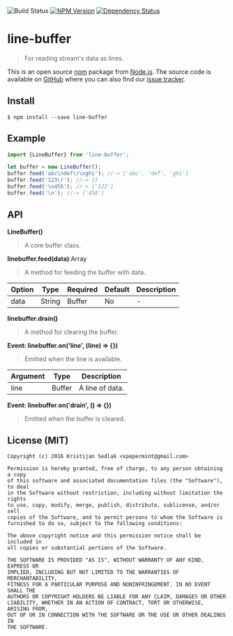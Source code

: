 ![Build Status](https://travis-ci.org/xpepermint/line-buffer.svg?branch=master)&nbsp;[![NPM Version](https://badge.fury.io/js/line-buffer.svg)](https://badge.fury.io/js/line-buffer)&nbsp;[![Dependency Status](https://gemnasium.com/xpepermint/line-buffer.svg)](https://gemnasium.com/xpepermint/line-buffer)

# line-buffer

> For reading stream's data as lines.

This is an open source [npm](http://npmjs.com) package from [Node.js](http://nodejs.org). The source code is available on [GitHub](https://github.com/xpepermint/line-buffer) where you can also find our [issue tracker](https://github.com/xpepermint/line-buffer/issues).

## Install

```
$ npm install --save line-buffer
```

## Example

```js
import {LineBuffer} from 'line-buffer';

let buffer = new LineBuffer();
buffer.feed('abc\ndef\r\nghi'); //-> ['abc', 'def', 'ghi']
buffer.feed('123\r'); //-> []
buffer.feed('\n456'); //-> ['123']
buffer.feed('\n'); //-> ['456']
```

## API

**LineBuffer()**

> A core buffer class.

**linebuffer.feed(data)**:Array

> A method for feeding the buffer with data.

| Option | Type | Required | Default | Description
|--------|------|----------|---------|------------
| data | String|Buffer | No | - | A chunk of data to fill the buffer.

**linebuffer.drain()**

> A method for clearing the buffer.

**Event: linebuffer.on('line', (line) => {})**

> Emitted when the line is available.

| Argument | Type | Description
|--------|------|----------
| line | Buffer | A line of data.

**Event: linebuffer.on('drain', () => {})**

> Emitted when the buffer is cleared.

## License (MIT)

```
Copyright (c) 2016 Kristijan Sedlak <xpepermint@gmail.com>

Permission is hereby granted, free of charge, to any person obtaining a copy
of this software and associated documentation files (the "Software"), to deal
in the Software without restriction, including without limitation the rights
to use, copy, modify, merge, publish, distribute, sublicense, and/or sell
copies of the Software, and to permit persons to whom the Software is
furnished to do so, subject to the following conditions:

The above copyright notice and this permission notice shall be included in
all copies or substantial portions of the Software.

THE SOFTWARE IS PROVIDED "AS IS", WITHOUT WARRANTY OF ANY KIND, EXPRESS OR
IMPLIED, INCLUDING BUT NOT LIMITED TO THE WARRANTIES OF MERCHANTABILITY,
FITNESS FOR A PARTICULAR PURPOSE AND NONINFRINGEMENT. IN NO EVENT SHALL THE
AUTHORS OR COPYRIGHT HOLDERS BE LIABLE FOR ANY CLAIM, DAMAGES OR OTHER
LIABILITY, WHETHER IN AN ACTION OF CONTRACT, TORT OR OTHERWISE, ARISING FROM,
OUT OF OR IN CONNECTION WITH THE SOFTWARE OR THE USE OR OTHER DEALINGS IN
THE SOFTWARE.
```
